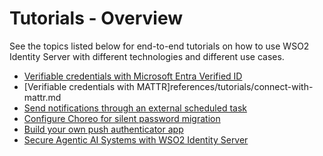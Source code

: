 # Tutorials - Overview

See the topics listed below for end-to-end tutorials on how to use WSO2 Identity Server with different technologies and different use cases.

- [Verifiable credentials with Microsoft Entra Verified ID]({{base_path}}/references/tutorials/connect-with-ms-entra/)
- [Verifiable credentials with MATTR]references/tutorials/connect-with-mattr.md
- [Send notifications through an external scheduled task]({{base_path}}/references/tutorials/send-notification-external-schedular/)
- [Configure Choreo for silent password migration]({{base_path}}/references/tutorials/configure-choreo-for-password-migration/)
- [Build your own push authenticator app]({{base_path}}/references/tutorials/build-your-own-push-authenticator-app/)
- [Secure Agentic AI Systems with WSO2 Identity Server]({{base_path}}/tutorials/secure-agentic-ai-systems/)
